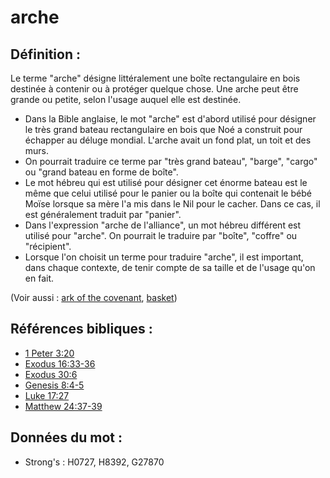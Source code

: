 # arche

## Définition :

Le terme "arche" désigne littéralement une boîte rectangulaire en bois destinée à contenir ou à protéger quelque chose. Une arche peut être grande ou petite, selon l'usage auquel elle est destinée.

* Dans la Bible anglaise, le mot "arche" est d'abord utilisé pour désigner le très grand bateau rectangulaire en bois que Noé a construit pour échapper au déluge mondial. L'arche avait un fond plat, un toit et des murs.
* On pourrait traduire ce terme par "très grand bateau", "barge", "cargo" ou "grand bateau en forme de boîte".
* Le mot hébreu qui est utilisé pour désigner cet énorme bateau est le même que celui utilisé pour le panier ou la boîte qui contenait le bébé Moïse lorsque sa mère l'a mis dans le Nil pour le cacher. Dans ce cas, il est généralement traduit par "panier".
* Dans l'expression "arche de l'alliance", un mot hébreu différent est utilisé pour "arche". On pourrait le traduire par "boîte", "coffre" ou "récipient".
* Lorsque l'on choisit un terme pour traduire "arche", il est important, dans chaque contexte, de tenir compte de sa taille et de l'usage qu'on en fait.

(Voir aussi : [ark of the covenant](../kt/arkofthecovenant.md), [basket](../other/basket.md))

## Références bibliques :

* [1 Peter 3:20](rc://en/tn/help/1pe/03/20)
* [Exodus 16:33-36](rc://en/tn/help/exo/16/33)
* [Exodus 30:6](rc://en/tn/help/exo/30/06)
* [Genesis 8:4-5](rc://en/tn/help/gen/08/04)
* [Luke 17:27](rc://en/tn/help/luk/17/27)
* [Matthew 24:37-39](rc://en/tn/help/mat/24/37)

## Données du mot :

* Strong's : H0727, H8392, G27870
